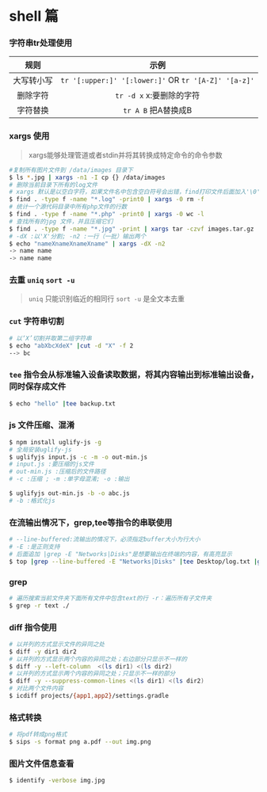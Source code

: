 # shell 篇

### 字符串tr处理使用

|  规则   |                    示例                    |
| :---: | :--------------------------------------: |
| 大写转小写 | `tr '[:upper:]' '[:lower:]'` OR `tr '[A-Z]' '[a-z]'` |
| 删除字符  |           `tr -d x`  x:要删除的字符            |
| 字符替换  |             `tr A B`  把A替换成B             |

### xargs 使用
> xargs能够处理管道或者stdin并将其转换成特定命令的命令参数

```bash
#复制所有图片文件到 /data/images 目录下
$ ls *.jpg | xargs -n1 -I cp {} /data/images
# 删除当前目录下所有的log文件
# xargs 默认是以空白字符，如果文件名中包含空白符号会出错，find打印文件后面加入'\0',xargs 以 '\0'分割就可以解决这个问题
$ find . -type f -name "*.log" -print0 | xargs -0 rm -f
# 统计一个源代码目录中所有php文件的行数
$ find . -type f -name "*.php" -print0 | xargs -0 wc -l
# 查找所有的jpg 文件，并且压缩它们
$ find . -type f -name "*.jpg" -print | xargs tar -czvf images.tar.gz
# -dX :以'X'分割; -n2 :一行（一批）输出两个
$ echo "nameXnameXnameXname" | xargs -dX -n2
-> name name
-> name name
```

### 去重 `uniq` `sort -u`
> `uniq`  只能识别临近的相同行
> `sort -u` 是全文本去重

### `cut` 字符串切割
```bash
# 以‘X’切割并取第二组字符串
$ echo "abXbcXdeX" |cut -d "X" -f 2
--> bc
```
### `tee` 指令会从标准输入设备读取数据，将其内容输出到标准输出设备，同时保存成文件
```bash
$ echo "hello" |tee backup.txt
```

### js 文件压缩、混淆
```sh
$ npm install uglify-js -g 
# 全局安装uglify-js
$ uglifyjs input.js -c -m -o out-min.js
# input.js :要压缩的js文件
# out-min.js :压缩后的文件路径
# -c :压缩 ; -m :单字母混淆; -o :输出

$ uglifyjs out-min.js -b -o abc.js
# -b :格式化js
```

### 在流输出情况下，grep,tee等指令的串联使用
```sh
# --line-buffered:流输出的情况下，必须指定buffer大小为行大小
# -E :是正则支持
# 后面追加 |grep -E "Networks|Disks"是想要输出在终端的内容，有高亮显示
$ top |grep --line-buffered -E "Networks|Disks" |tee Desktop/log.txt |grep --line-buffered -E "Networks|Disks"
```

### grep
```sh
# 遍历搜索当前文件夹下面所有文件中包含text的行 -r：遍历所有子文件夹
$ grep -r text ./
```

### diff 指令使用
```sh
# 以并列的方式显示文件的异同之处
$ diff -y dir1 dir2
# 以并列的方式显示两个内容的异同之处；右边部分只显示不一样的
$ diff -y --left-column  <(ls dir1) <(ls dir2)
# 以并列的方式显示两个内容的异同之处；只显示不一样的部分
$ diff -y --suppress-common-lines <(ls dir1) <(ls dir2)
# 对比两个文件内容
$ icdiff projects/{app1,app2}/settings.gradle
```
### 格式转换
```sh
# 将pdf转成png格式
$ sips -s format png a.pdf --out img.png
```
### 图片文件信息查看
```sh
$ identify -verbose img.jpg
```